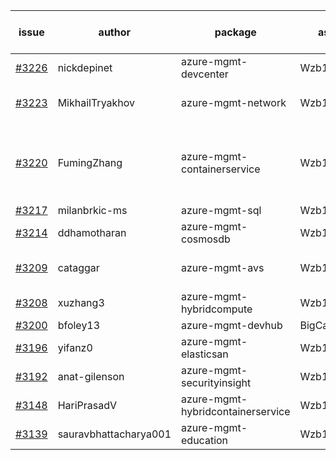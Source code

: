 | issue | author | package | assignee | bot advice | created date of issue | target release date | date from target |
| ------ | ------ | ------ | ------ | ------ | ------ | ------ | :-----: |
| [#3226](https://github.com/Azure/sdk-release-request/issues/3226) | nickdepinet | azure-mgmt-devcenter | Wzb123456789 |  | 09-28 | 10-12 |  |
| [#3223](https://github.com/Azure/sdk-release-request/issues/3223) | MikhailTryakhov | azure-mgmt-network | Wzb123456789 | new issue. MultiAPI | 09-28 | 10-05 |  |
| [#3220](https://github.com/Azure/sdk-release-request/issues/3220) | FumingZhang | azure-mgmt-containerservice | Wzb123456789 | new issue. close to release date.  MultiAPI | 09-28 | 09-30 | 0 |
| [#3217](https://github.com/Azure/sdk-release-request/issues/3217) | milanbrkic-ms | azure-mgmt-sql | Wzb123456789 |  | 09-28 | 10-03 |  |
| [#3214](https://github.com/Azure/sdk-release-request/issues/3214) | ddhamotharan | azure-mgmt-cosmosdb | Wzb123456789 |  | 09-27 | 10-11 |  |
| [#3209](https://github.com/Azure/sdk-release-request/issues/3209) | cataggar | azure-mgmt-avs | Wzb123456789 | new comment. Hold on | 09-26 | 10-31 |  |
| [#3208](https://github.com/Azure/sdk-release-request/issues/3208) | xuzhang3 | azure-mgmt-hybridcompute | Wzb123456789 |  | 09-21 | 10-05 |  |
| [#3200](https://github.com/Azure/sdk-release-request/issues/3200) | bfoley13 | azure-mgmt-devhub | BigCat20196 |  | 09-19 | 10-03 |  |
| [#3196](https://github.com/Azure/sdk-release-request/issues/3196) | yifanz0 | azure-mgmt-elasticsan | Wzb123456789 |  | 09-19 | 10-12 |  |
| [#3192](https://github.com/Azure/sdk-release-request/issues/3192) | anat-gilenson | azure-mgmt-securityinsight | Wzb123456789 | new comment. | 09-18 | 10-03 |  |
| [#3148](https://github.com/Azure/sdk-release-request/issues/3148) | HariPrasadV | azure-mgmt-hybridcontainerservice | Wzb123456789 |  | 09-07 | 10-11 |  |
| [#3139](https://github.com/Azure/sdk-release-request/issues/3139) | sauravbhattacharya001 | azure-mgmt-education | Wzb123456789 |  | 09-02 | 10-17 |  |
